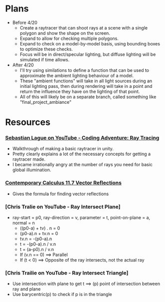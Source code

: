 # 
# Plans
 - Before 4/20
   - Create a raytracer that can shoot rays at a scene with a single polygon and show the shape on the screen. 
   - Expand to allow for checking multiple polygons. 
   - Expand to check on a model-by-model basis, using bounding boxes to optimize these checks. 
   - Focus will be in direct/specular lighting, but diffuse lighting will be simulated if time allows. 
 - After 4/20
   - I'll try using similations to define a function that can be used to approximate the ambient lighting behaviour of a model. 
   - These "ambient functions" will take in all light sources during an initial lighting pass, then during rendering will take in a point and return the influence they have on the lighting of that point. 
   - All of this will likely be on a separate branch, called something like "final_project_ambiance"



#
# Resources
### [Sebastian Lague on YouTube - Coding Adventure: Ray Tracing](https://youtu.be/Qz0KTGYJtUk?si=mGgxsdjnIQHFab0f)
 - Walkthrough of making a basic raytracer in unity. 
 - Pretty clearly explains a lot of the necessary concepts for getting a raytracer made. 
 - I became irrationally angry at the number of rays you need for basic global illumination. 

### [Contemporary Calculus 11.7 Vector Reflections](https://www.contemporarycalculus.com/dh/Calculus_all/CC11_7_VectorReflections.pdf)
 - Gives the formula for finding vector reflections

### [Chris Tralie on YouTube - Ray Intersect Plane]
 - ray-start = p0, ray-direction = v, parameter = t, point-on-plane = a, normal = n
   - ((p0-a) + tv) . n = 0
   - (p0-a).n + tv.n = 0
   - tv.n = -(p0-a).n
   - t = -(p0-a).n / v.n
   - t = (a-p0).n / v.n
   - If (v.n == 0) ==> Parallel
   - If (t < 0) ==> Opposite of the ray intersects, not the actual ray

### [Chris Trailie on YouTube - Ray Intersect Triangle]
 - Use intersection with plane to get t ==> (p) point of intersection between ray and plane
 - Use barycentric(p) to check if p is in the triangle